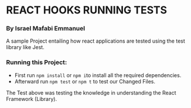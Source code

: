 # REACT HOOKS RUNNING TESTS

### By Israel Mafabi Emmanuel



A sample Project entailing how react applications are tested using the test library like Jest.



### Running this Project:

- First run `npm install`  or `npm i`to install all the required dependencies.
- Afterward run `npm test` or `npm t` to test our Changed Files.



The Test above was testing the knowledge in understanding the React Framework (Library).